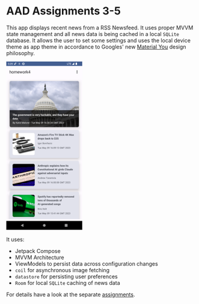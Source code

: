 # AAD Assignments 3-5

This app displays recent news from a RSS Newsfeed. It uses proper MVVM state
management and all news data is being cached in a local `SQLite` database. It allows the user to set some settings and uses the local device theme as app theme in
accordance to Googles' new [Material You](https://material.io/blog/announcing-material-you)
design philosophy. 

<img src="docs/app.png" width=40% height=40%>

It uses:

* Jetpack Compose
* MVVM Architecture
* ViewModels to persist data across configuration changes
* `coil` for asynchronous image fetching
* `datastore` for persisting user preferences
* `Room` for local `SQLite` caching of news data

For details have a look at the separate [assignments](assignments).
